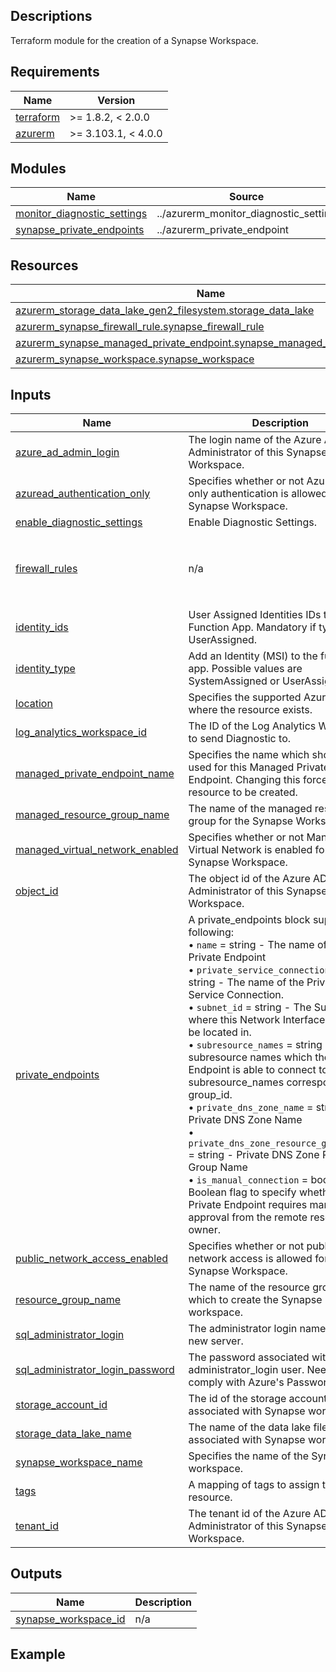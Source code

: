 <!-- BEGIN_TF_DOCS -->
## Descriptions

Terraform module for the creation of a Synapse Workspace.

## Requirements

| Name | Version |
|------|---------|
| <a name="requirement_terraform"></a> [terraform](#requirement\_terraform) | >= 1.8.2, < 2.0.0 |
| <a name="requirement_azurerm"></a> [azurerm](#requirement\_azurerm) | >= 3.103.1, < 4.0.0 |

## Modules

| Name | Source | Version |
|------|--------|---------|
| <a name="module_monitor_diagnostic_settings"></a> [monitor\_diagnostic\_settings](#module\_monitor\_diagnostic\_settings) | ../azurerm_monitor_diagnostic_setting | n/a |
| <a name="module_synapse_private_endpoints"></a> [synapse\_private\_endpoints](#module\_synapse\_private\_endpoints) | ../azurerm_private_endpoint | n/a |

## Resources

| Name | Type |
|------|------|
| [azurerm_storage_data_lake_gen2_filesystem.storage_data_lake](https://registry.terraform.io/providers/hashicorp/azurerm/latest/docs/resources/storage_data_lake_gen2_filesystem) | resource |
| [azurerm_synapse_firewall_rule.synapse_firewall_rule](https://registry.terraform.io/providers/hashicorp/azurerm/latest/docs/resources/synapse_firewall_rule) | resource |
| [azurerm_synapse_managed_private_endpoint.synapse_managed_private_endpoint](https://registry.terraform.io/providers/hashicorp/azurerm/latest/docs/resources/synapse_managed_private_endpoint) | resource |
| [azurerm_synapse_workspace.synapse_workspace](https://registry.terraform.io/providers/hashicorp/azurerm/latest/docs/resources/synapse_workspace) | resource |



## Inputs

| Name | Description | Type | Default | Required |
|------|-------------|------|---------|:--------:|
| <a name="input_azure_ad_admin_login"></a> [azure\_ad\_admin\_login](#input\_azure\_ad\_admin\_login) | The login name of the Azure AD Administrator of this Synapse Workspace. | `string` | `null` | no |
| <a name="input_azuread_authentication_only"></a> [azuread\_authentication\_only](#input\_azuread\_authentication\_only) | Specifies whether or not Azure AD only authentication is allowed for the Synapse Workspace. | `bool` | `false` | no |
| <a name="input_enable_diagnostic_settings"></a> [enable\_diagnostic\_settings](#input\_enable\_diagnostic\_settings) | Enable Diagnostic Settings. | `bool` | `false` | no |
| <a name="input_firewall_rules"></a> [firewall\_rules](#input\_firewall\_rules) | n/a | <pre>list(object({<br>    rule_name        = string<br>    start_ip_address = string<br>    end_ip_address   = string<br>  }))</pre> | `[]` | no |
| <a name="input_identity_ids"></a> [identity\_ids](#input\_identity\_ids) | User Assigned Identities IDs to add to Function App. Mandatory if type is UserAssigned. | `list(string)` | `null` | no |
| <a name="input_identity_type"></a> [identity\_type](#input\_identity\_type) | Add an Identity (MSI) to the function app. Possible values are SystemAssigned or UserAssigned. | `string` | `"SystemAssigned"` | no |
| <a name="input_location"></a> [location](#input\_location) | Specifies the supported Azure location where the resource exists. | `string` | n/a | yes |
| <a name="input_log_analytics_workspace_id"></a> [log\_analytics\_workspace\_id](#input\_log\_analytics\_workspace\_id) | The ID of the Log Analytics Workspace to send Diagnostic to. | `string` | `null` | no |
| <a name="input_managed_private_endpoint_name"></a> [managed\_private\_endpoint\_name](#input\_managed\_private\_endpoint\_name) | Specifies the name which should be used for this Managed Private Endpoint. Changing this forces a new resource to be created. | `string` | `null` | no |
| <a name="input_managed_resource_group_name"></a> [managed\_resource\_group\_name](#input\_managed\_resource\_group\_name) | The name of the managed resource group for the Synapse Workspace. | `string` | `null` | no |
| <a name="input_managed_virtual_network_enabled"></a> [managed\_virtual\_network\_enabled](#input\_managed\_virtual\_network\_enabled) | Specifies whether or not Managed Virtual Network is enabled for the Synapse Workspace. | `bool` | `false` | no |
| <a name="input_object_id"></a> [object\_id](#input\_object\_id) | The object id of the Azure AD Administrator of this Synapse Workspace. | `string` | `null` | no |
| <a name="input_private_endpoints"></a> [private\_endpoints](#input\_private\_endpoints) | A private\_endpoints block supports the following:<br>&bull; `name` = string - The name of the Private Endpoint<br>&bull; `private_service_connection_name` = string - The name of the Private Service Connection.<br>&bull; `subnet_id` = string - The Subnet ID where this Network Interface should be located in.<br>&bull; `subresource_names` = string - A list of subresource names which the Private Endpoint is able to connect to. subresource\_names corresponds to group\_id.<br>&bull; `private_dns_zone_name` = string - Private DNS Zone Name<br>&bull; `private_dns_zone_resource_group_name` = string - Private DNS Zone Resource Group Name<br>&bull; `is_manual_connection` = bool - Boolean flag to specify whether the Private Endpoint requires manual approval from the remote resource owner. | <pre>list(object({<br>    name                                 = string<br>    private_service_connection_name      = string<br>    subnet_id                            = string<br>    subresource_names                    = list(string)<br>    private_dns_zone_name                = string<br>    private_dns_zone_resource_group_name = string<br>    is_manual_connection                 = bool<br>  }))</pre> | `[]` | no |
| <a name="input_public_network_access_enabled"></a> [public\_network\_access\_enabled](#input\_public\_network\_access\_enabled) | Specifies whether or not public network access is allowed for the Synapse Workspace. | `bool` | `true` | no |
| <a name="input_resource_group_name"></a> [resource\_group\_name](#input\_resource\_group\_name) | The name of the resource group in which to create the Synapse workspace. | `string` | n/a | yes |
| <a name="input_sql_administrator_login"></a> [sql\_administrator\_login](#input\_sql\_administrator\_login) | The administrator login name for the new server. | `string` | `"sqladminuser"` | no |
| <a name="input_sql_administrator_login_password"></a> [sql\_administrator\_login\_password](#input\_sql\_administrator\_login\_password) | The password associated with the administrator\_login user. Needs to comply with Azure's Password Policy. | `string` | `null` | no |
| <a name="input_storage_account_id"></a> [storage\_account\_id](#input\_storage\_account\_id) | The id of the storage account associated with Synapse workspace. | `string` | n/a | yes |
| <a name="input_storage_data_lake_name"></a> [storage\_data\_lake\_name](#input\_storage\_data\_lake\_name) | The name of the data lake filesystem associated with Synapse workspace | `string` | n/a | yes |
| <a name="input_synapse_workspace_name"></a> [synapse\_workspace\_name](#input\_synapse\_workspace\_name) | Specifies the name of the Synapse workspace. | `string` | n/a | yes |
| <a name="input_tags"></a> [tags](#input\_tags) | A mapping of tags to assign to the resource. | `map(string)` | `{}` | no |
| <a name="input_tenant_id"></a> [tenant\_id](#input\_tenant\_id) | The tenant id of the Azure AD Administrator of this Synapse Workspace. | `string` | `null` | no |

## Outputs

| Name | Description |
|------|-------------|
| <a name="output_synapse_workspace_id"></a> [synapse\_workspace\_id](#output\_synapse\_workspace\_id) | n/a |

## Example
<!-- END_TF_DOCS -->